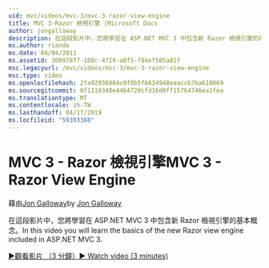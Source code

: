 ```yaml
---
uid: mvc/videos/mvc-3/mvc-3-razor-view-engine
title: MVC 3-Razor 檢視引擎 |Microsoft Docs
author: jongalloway
description: 在這段影片中，您將學習在 ASP.NET MVC 3 中包含新 Razor 檢視引擎的基本概念。
ms.author: riande
ms.date: 04/04/2011
ms.assetid: 300978f7-108c-4729-a8f5-f84ef585a81f
msc.legacyurl: /mvc/videos/mvc-3/mvc-3-razor-view-engine
msc.type: video
ms.openlocfilehash: 2fa92936804c9f8b5f6634948eaaccb7ba618069
ms.sourcegitcommit: 0f1119340e4464720cfd16d0ff15764746ea1fea
ms.translationtype: MT
ms.contentlocale: zh-TW
ms.lasthandoff: 04/17/2019
ms.locfileid: "59393388"
---
```

# <a name="mvc-3---razor-view-engine"></a><span data-ttu-id="4694e-103">MVC 3 - Razor 檢視引擎</span><span class="sxs-lookup"><span data-stu-id="4694e-103">MVC 3 - Razor View Engine</span></span>

<span data-ttu-id="4694e-104">藉由[Jon Galloway](https://github.com/jongalloway)</span><span class="sxs-lookup"><span data-stu-id="4694e-104">by [Jon Galloway](https://github.com/jongalloway)</span></span>

<span data-ttu-id="4694e-105">在這段影片中，您將學習在 ASP.NET MVC 3 中包含新 Razor 檢視引擎的基本概念。</span><span class="sxs-lookup"><span data-stu-id="4694e-105">In this video you will learn the basics of the new Razor view engine included in ASP.NET MVC 3.</span></span>

[<span data-ttu-id="4694e-106">&#9654;觀看影片 （3 分鐘）</span><span class="sxs-lookup"><span data-stu-id="4694e-106">&#9654; Watch video (3 minutes)</span></span>](https://channel9.msdn.com/Blogs/ASP-NET-Site-Videos/mvc-3-razor-view-engine)
